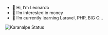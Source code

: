 - 👋 Hi, I’m Leonardo
- 👀 I’m interested in money
- 🌱 I’m currently learning Laravel, PHP, BIG O...


<!---
LeonardoASC/LeonardoASC is a ✨ special ✨ repository because its `README.md` (this file) appears on your GitHub profile.
You can click the Preview link to take a look at your changes.
--->
![Karanalpe Status](https://github-readme-stats.vercel.app/api?username=karanalpe&show_icons=true)
